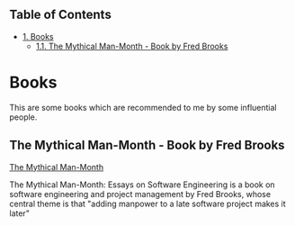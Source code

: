 <div id="table-of-contents">
<h2>Table of Contents</h2>
<div id="text-table-of-contents">
<ul>
<li><a href="#sec-1">1. Books</a>
<ul>
<li><a href="#sec-1-1">1.1. The Mythical Man-Month - Book by Fred Brooks</a></li>
</ul>
</li>
</ul>
</div>
</div>

# Books<a id="sec-1" name="sec-1"></a>

This are some books which are recommended to me by some influential 
people.

## The Mythical Man-Month - Book by Fred Brooks<a id="sec-1-1" name="sec-1-1"></a>

[ The Mythical Man-Month](https://drive.google.com/open?id%3D0B7E4rZvnbJaHcVB0V1g3Nm5pWDQ) 

The Mythical Man-Month: Essays on Software Engineering is a book on 
software engineering and project management by Fred Brooks, whose 
central theme is that "adding manpower to a late software project 
makes it later"